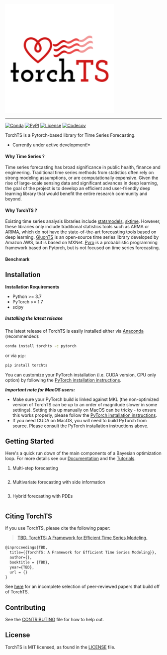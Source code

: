 <a href="https://torchts.ai">
  <img width="350" src="./torchts_logo.png" alt="TorchTS Logo" />
</a>

<hr/>

[![Conda](https://img.shields.io/conda/v/pytorch/torchts.svg)](https://anaconda.org/pytorch/torchts)
[![PyPI](https://img.shields.io/pypi/v/torchts.svg)](https://pypi.org/project/torchts)
[![License](https://img.shields.io/badge/license-MIT-green.svg)](LICENSE)
[![Codecov](https://img.shields.io/codecov/c/github/pytorch/torchts.svg)](https://codecov.io/github/pytorch/torchts)

TorchTS is a Pytorch-based library for Time Series Forecasting.

* Currently under active development!*

#### Why Time Series ?
Time series forecasting has broad significance in public health, finance and engineering. Traditional time series methods from statistics often rely on strong modeling assumptions, or are computationally expensive.  Given the rise of large-scale sensing data and significant advances in deep learning, the goal of the project is to develop an efficient and user-friendly deep learning library that would benefit the entire research community and beyond. 

#### Why TorchTS ?
Existing time series analysis libraries include [statsmodels](https://www.statsmodels.org/stable/index.html),  [sktime](https://github.com/alan-turing-institute/sktime). However, these libraries only include traditional statistics tools such as ARMA or ARIMA, which do not have the state-of-the-art forecasting tools based on deep learning. [GluonTS](https://ts.gluon.ai/) is an open-source time series library developed by Amazon AWS, but is based on MXNet. [Pyro](https://pyro.ai/) is a probabilistic programming framework based on Pytorch, but is not focused on time series forecasting. 

#### Benchmark


## Installation

**Installation Requirements**
- Python >= 3.7
- PyTorch >= 1.7
- scipy


##### Installing the latest release

The latest release of TorchTS is easily installed either via
[Anaconda](https://www.anaconda.com/distribution/#download-section) (recommended):
```bash
conda install torchts -c pytorch 
```
or via `pip`:
```bash
pip install torchts
```

You can customize your PyTorch installation (i.e. CUDA version, CPU only option)
by following the [PyTorch installation instructions](https://pytorch.org/get-started/locally/).

***Important note for MacOS users:***
* Make sure your PyTorch build is linked against MKL (the non-optimized version
  of TorchTS can be up to an order of magnitude slower in some settings).
  Setting this up manually on MacOS can be tricky - to ensure this works properly,
  please follow the [PyTorch installation instructions](https://pytorch.org/get-started/locally/).
* If you need CUDA on MacOS, you will need to build PyTorch from source. Please
  consult the PyTorch installation instructions above.


## Getting Started

Here's a quick run down of the main components of a Bayesian optimization loop.
For more details see our [Documentation](https://torchts.ai/docs/introduction) and the
[Tutorials](https://torchts.ai/tutorials).

1. Multi-step forecasting 
  ```python
 
  ```

2. Multivariate forecasting with side information
  ```python

  ```

3. Hybrid forecasting with PDEs
  ```python

  ```


## Citing TorchTS

If you use TorchTS, please cite the following paper:
> [TBD. TorchTS: A Framework for Efficient Time Series Modeling.](TBD)

```
@inproceedings{TBD,
  title={{TorchTS: A Framework for Efficient Time Series Modeling}},
  author={},
  booktitle = {TBD},
  year={TBD},
  url = {}
}
```

See [here](https://torchts.ai/docs/papers) for an incomplete selection of peer-reviewed papers that build off of TorchTS.


## Contributing
See the [CONTRIBUTING](CONTRIBUTING.md) file for how to help out.


## License
TorchTS is MIT licensed, as found in the [LICENSE](LICENSE) file.
